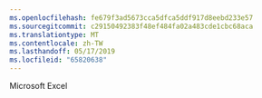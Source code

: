 ```yaml
---
ms.openlocfilehash: fe679f3ad5673cca5dfca5ddf917d8eebd233e57
ms.sourcegitcommit: c29150492383f48ef484fa02a483cde1cbc68aca
ms.translationtype: MT
ms.contentlocale: zh-TW
ms.lasthandoff: 05/17/2019
ms.locfileid: "65820638"
---
```

Microsoft Excel
